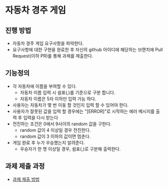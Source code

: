 # 자동차 경주 게임
## 진행 방법
* 자동차 경주 게임 요구사항을 파악한다.
* 요구사항에 대한 구현을 완료한 후 자신의 github 아이디에 해당하는 브랜치에 Pull Request(이하 PR)를 통해 과제를 제출한다.

## 기능정의
* 각 자동차에 이름을 부여할 수 있다.
  * 자동차 이름 입력 시 쉼표(,)를 기준으로 구분 합니다.
  * 자동차 이름은 5자 이하만 입력 가능 하다.
* 사용자는 자동차가 몇 번 이동 할 것인지 입력 할 수 있어야 한다.
* 사용자가 잘못된 값을 입력 할 경우에는 "[ERROR]"로 시작하는 에러 메시지를 출력 후 입력을 다시 받는다
* 전진하는 조건은 0에서 9사이의 random 값을 구한다.
  * random 값이 4 이상일 경우 전진한다.
  * random 값이 3 이하의 값이면 멈춘다.
* 게임 완료 후 누가 우승했는지 알려준다.
  * 우승자가 한 명 이상일 경우, 쉼표(,)로 구분해 출력한다.

## 과제 제출 과정
* [과제 제출 방법](https://github.com/next-step/nextstep-docs/tree/master/precourse)
